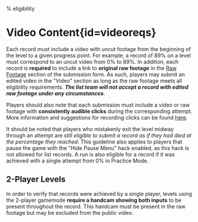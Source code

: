 % eligibility

<div class='panel fade js-scroll-anim' data-anim='fade'>

# Video Content{id=videoreqs}

Each record must include a video with uncut footage from the beginning of the level to a given progress point. For example, a record of 89% on a level must correspond to an uncut video from 0% to 89%. In addition, each record is **required** to include a link to **original raw footage** in the [Raw Footage](/guidelines/rawfootage) section of the submission form. As such, players may submit an edited video in the "Video" section as long as the raw footage meets all eligibility requirements. ***The list team will not accept a record with edited raw footage under any circumstances***. 
  
Players should also note that each submission must include a video or raw footage with **consistently audible clicks** during the corresponding attempt. More information and suggestions for recording clicks can be found [here](/guidelines/miscellaneous#clicks).

It should be noted that players who mistakenly exit the level midway through an attempt are *still eligible to submit a record as if they had died at the percentage they reached*. This guideline also applies to players that pause the game with the "Hide Pause Menu" hack enabled, as this hack is not allowed for list records. A run is also eligible for a record if it was achieved with a single attempt from 0% in Practice Mode.

## 2-Player Levels

In order to verify that records were achieved by a single player, levels using the 2-player gamemode **require a handcam showing both inputs** to be present throughout the record. This handcam must be present in the raw footage but may be excluded from the public video.

</div>

